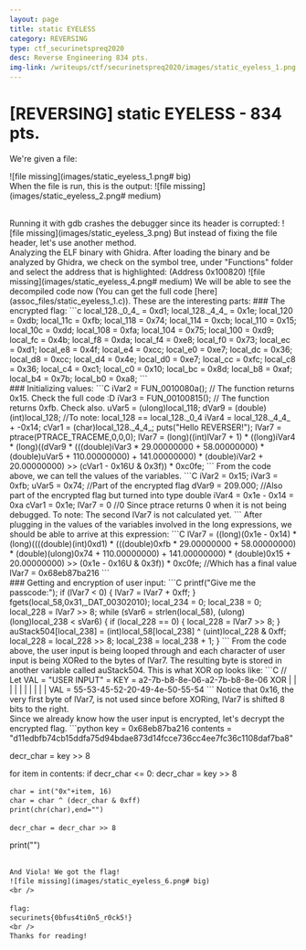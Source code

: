 ```yaml
---
layout: page
title: static EYELESS
category: REVERSING
type: ctf_securinetspreq2020
desc: Reverse Engineering 834 pts.
img-link: /writeups/ctf/securinetspreq2020/images/static_eyeless_1.png
---
```


# [REVERSING] static EYELESS - 834 pts.

We're given a file:

![file missing](images/static_eyeless_1.png# big)
<br />
When the file is run, this is the output:
![file missing](images/static_eyeless_2.png# medium)

<br />
Running it with gdb crashes the debugger since its header is corrupted:
![file missing](images/static_eyeless_3.png)
But instead of fixing the file header, let's use another method.

<br />
Analyzing the ELF binary with Ghidra. After loading the binary and be analyzed by Ghidra, we check on the symbol tree, under "Functions" folder and select the address that is highlighted: (Address 0x100820)
![file missing](images/static_eyeless_4.png# medium)
We will be able to see the decompiled code now (You can get the full code [here](assoc_files/static_eyeless_1.c)). These are the interesting parts:
### The encrypted flag:
```c
  local_128._0_4_ = 0xd1;
  local_128._4_4_ = 0x1e;
  local_120 = 0xdb;
  local_11c = 0xfb;
  local_118 = 0x74;
  local_114 = 0xcb;
  local_110 = 0x15;
  local_10c = 0xdd;
  local_108 = 0xfa;
  local_104 = 0x75;
  local_100 = 0xd9;
  local_fc = 0x4b;
  local_f8 = 0xda;
  local_f4 = 0xe8;
  local_f0 = 0x73;
  local_ec = 0xd1;
  local_e8 = 0x4f;
  local_e4 = 0xcc;
  local_e0 = 0xe7;
  local_dc = 0x36;
  local_d8 = 0xcc;
  local_d4 = 0x4e;
  local_d0 = 0xe7;
  local_cc = 0xfc;
  local_c8 = 0x36;
  local_c4 = 0xc1;
  local_c0 = 0x10;
  local_bc = 0x8d;
  local_b8 = 0xaf;
  local_b4 = 0x7b;
  local_b0 = 0xa8;
```
<br />
### Initializing values:
```C
  iVar2 = FUN_0010080a(); // The function returns 0x15. Check the full code :D
  iVar3 = FUN_00100815(); // The function returns 0xfb. Check also.
  uVar5 = (ulong)local_118;
  dVar9 = (double)(int)local_128; //To note: local_128 == local_128._0_4
  iVar4 = local_128._4_4_ + -0x14;
  cVar1 = (char)local_128._4_4_;
  puts("Hello REVERSER!");
  lVar7 = ptrace(PTRACE_TRACEME,0,0,0);
  lVar7 = (long)((int)lVar7 + 1) *
          ((long)iVar4 *
           (long)((dVar9 * (((double)iVar3 * 29.00000000 + 58.00000000) * (double)uVar5 +
                           110.00000000) + 141.00000000) * (double)iVar2 + 20.00000000) >>
          (cVar1 - 0x16U & 0x3f)) * 0xc0fe;
```
From the code above, we can tell the values of the variables. 
```C
iVar2 = 0x15;
iVar3 = 0xfb;
uVar5 = 0x74; //Part of the encrypted flag
dVar9 = 209.000; //Also part of the encrypted flag but turned into type double
iVar4 = 0x1e - 0x14 = 0xa 
cVar1 = 0x1e;
lVar7 = 0 //0 Since ptrace returns 0 when it is not being debugged. To note: The second lVar7 is not calculated yet.
```
After plugging in the values of the variables involved in the long expressions, we should be able to arrive at this expression:
```C
lVar7 =  ((long)(0x1e - 0x14) * (long)((((double)(int)0xd1) * (((double)0xfb * 29.00000000 + 58.00000000) * (double)(ulong)0x74 + 110.00000000) + 141.00000000) * (double)0x15 + 20.00000000) >> (0x1e - 0x16U & 0x3f)) * 0xc0fe;
//Which has a final value
lVar7 = 0x68eb87ba216
```
<br />
### Getting and encryption of user input:
```C
  printf("Give me the passcode:");
  if (lVar7 < 0) {
    lVar7 = lVar7 + 0xff;
  }
  fgets(local_58,0x31,_DAT_00302010);
  local_234 = 0;
  local_238 = 0;
  local_228 = lVar7 >> 8;
  while (sVar6 = strlen(local_58), (ulong)(long)local_238 < sVar6) {
    if (local_228 == 0) {
      local_228 = lVar7 >> 8;
    }
    auStack504[local_238] = (int)local_58[local_238] ^ (uint)local_228 & 0xff;
    local_228 = local_228 >> 8;
    local_238 = local_238 + 1;
  }
```
From the code above, the user input is being looped through and each character of user input is being XORed to the bytes of lVar7. The resulting byte is stored in another variable called auStack504. This is what XOR op looks like:
```C
// Let VAL = "USER INPUT" = 
KEY = a2-7b-b8-8e-06-a2-7b-b8-8e-06
XOR   |  |  |  |  |  |  |  |  |  |
VAL = 55-53-45-52-20-49-4e-50-55-54
```
Notice that 0x16, the very first byte of lVar7, is not used since before XORing, lVar7 is shifted 8 bits to the right. 
<br />
Since we already know how the user input is encrypted, let's decrypt the encrypted flag.
```python
key = 0x68eb87ba216
contents = "d11edbfb74cb15ddfa75d94bdae873d14fcce736cc4ee7fc36c1108daf7ba8"

decr_char = key >> 8

for item in contents:
	if decr_char <= 0:
		decr_char = key >> 8

	char = int("0x"+item, 16)
	char = char ^ (decr_char & 0xff)
	print(chr(char),end="")

	decr_char = decr_char >> 8

print("")
```

And Viola! We got the flag!
![file missing](images/static_eyeless_6.png# big)
<br />

flag:
securinets{0bfus4ti0n5_r0ck5!}
<br />
Thanks for reading!
